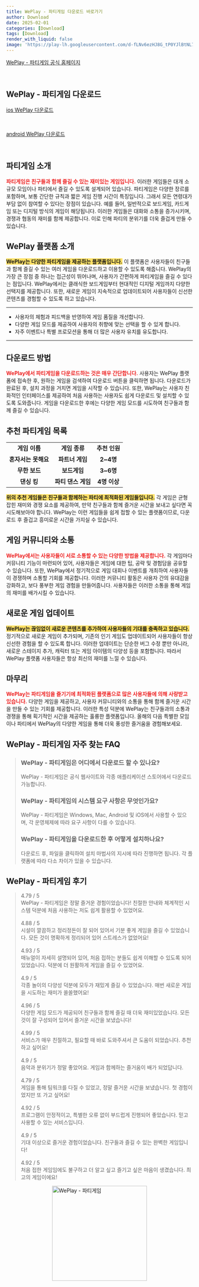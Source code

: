 ```yaml
---
title: WePlay - 파티게임 다운로드 바로가기
author: Download
date: 2025-02-01
categories: [Download]
tags: [Download]
render_with_liquid: false
image: 'https://play-lh.googleusercontent.com/d-fLNv6ezHJ8G_tP0YJlBtNL7NPnT_LYDoU5N432Uo-1YDc_mllFkSPbbr31chqgw7-g=s256-rw'
---
```

<p><a class='click-button' title='WePlay - 파티게임' href='https://weplayapp.com/' rel='nofollow'>WePlay - 파티게임 공식 홈페이지</a></p><br>
<h2 id='WePlay - 파티게임_다운로드'>WePlay - 파티게임 다운로드</h2>
<p><a class="click-button ios" title="WePlay 다운로드" href="https://apps.apple.com/kr/app/weplay-%ED%8C%8C%ED%8B%B0%EA%B2%8C%EC%9E%84/id1619262637" rel="nofollow">ios WePlay 다운로드</a></p><br>
<p><a class="click-button android" title="WePlay 다운로드" href="https://play.google.comhttps://play.google.com/store/apps/details?id=com.wejoy.weplay.kr" rel="nofollow">android WePlay 다운로드</a></p><br>


<h2 id='파티게임 소개'>파티게임 소개</h2>

<p><b><span style="color: #ee2323;">파티게임은 친구들과 함께 즐길 수 있는 재미있는 게임입니다.</span></b> 이러한 게임들은 대개 소규모 모임이나 파티에서 즐길 수 있도록 설계되어 있습니다. 파티게임은 다양한 장르를 포함하며, 보통 간단한 규칙과 짧은 게임 진행 시간이 특징입니다. 그래서 모든 연령대가 부담 없이 참여할 수 있다는 장점이 있습니다. 예를 들어, 일반적으로 보드게임, 카드게임 또는 디지털 방식의 게임이 해당됩니다. 이러한 게임들은 대화와 소통을 증가시키며, 경쟁과 협동의 재미를 함께 제공합니다. 이로 인해 파티의 분위기를 더욱 즐겁게 만들 수 있습니다.</p>

<h2 id='WePlay 플랫폼 소개'>WePlay 플랫폼 소개</h2>

<p><b><span style="background-color: #ffe066;">WePlay는 다양한 파티게임을 제공하는 플랫폼입니다.</span></b> 이 플랫폼은 사용자들이 친구들과 함께 즐길 수 있는 여러 게임을 다운로드하고 이용할 수 있도록 해줍니다. WePlay의 가장 큰 장점 중 하나는 접근성이 뛰어나며, 사용자가 간편하게 파티게임을 즐길 수 있다는 점입니다. WePlay에서는 클래식한 보드게임부터 현대적인 디지털 게임까지 다양한 선택지를 제공합니다. 또한, 새로운 게임이 지속적으로 업데이트되어 사용자들이 신선한 콘텐츠를 경험할 수 있도록 하고 있습니다.</p>

<hr />

<ul>
    <li>사용자의 체험과 피드백을 반영하여 게임 품질을 개선합니다.</li>
    <li>다양한 게임 모드를 제공하여 사용자의 취향에 맞는 선택을 할 수 있게 합니다.</li>
    <li>자주 이벤트나 특별 프로모션을 통해 더 많은 사용자 유치를 유도합니다.</li>
</ul>

<hr />

<h2 id='다운로드 방법'>다운로드 방법</h2>

<p><b><span style="color: #ee2323;">WePlay에서 파티게임을 다운로드하는 것은 매우 간단합니다.</span></b> 사용자는 WePlay 플랫폼에 접속한 후, 원하는 게임을 검색하여 다운로드 버튼을 클릭하면 됩니다. 다운로드가 완료된 후, 설치 과정을 거치면 게임을 시작할 수 있습니다. 또한, WePlay는 사용자 친화적인 인터페이스를 제공하여 처음 사용하는 사용자도 쉽게 다운로드 및 설치할 수 있도록 도와줍니다. 게임을 다운로드한 후에는 다양한 게임 모드를 시도하여 친구들과 함께 즐길 수 있습니다.</p>

<h2 id='추천 파티게임 목록'>추천 파티게임 목록</h2>

<table>
    <tr>
        <td style="text-align: center; height: 17px;"><b>게임 이름</b></td>
        <td style="text-align: center; height: 17px;"><b>게임 종류</b></td>
        <td style="text-align: center; height: 17px;"><b>추천 인원</b></td>
    </tr>
    <tr>
        <td style="text-align: center; height: 17px;"><b>혼자서는 못해요</b></td>
        <td style="text-align: center; height: 17px;"><b>파트너 게임</b></td>
        <td style="text-align: center; height: 17px;"><b>2~4명</b></td>
    </tr>
    <tr>
        <td style="text-align: center; height: 17px;"><b>무한 보드</b></td>
        <td style="text-align: center; height: 17px;"><b>보드게임</b></td>
        <td style="text-align: center; height: 17px;"><b>3~6명</b></td>
    </tr>
    <tr>
        <td style="text-align: center; height: 17px;"><b>댄싱 킹</b></td>
        <td style="text-align: center; height: 17px;"><b>파티 댄스 게임</b></td>
        <td style="text-align: center; height: 17px;"><b>4명 이상</b></td>
    </tr>
</table>

<p><b><span style="background-color: #ffe066;">위의 추천 게임들은 친구들과 함께하는 파티에 최적화된 게임들입니다.</span></b> 각 게임은 균형 잡힌 재미와 경쟁 요소를 제공하여, 만약 친구들과 함께 즐거운 시간을 보내고 싶다면 꼭 시도해보아야 합니다. WePlay는 이런 게임들을 쉽게 접할 수 있는 플랫폼이므로, 다운로드 후 즐겁고 흥미로운 시간을 가지실 수 있습니다.</p>

<h2 id='게임 커뮤니티와 소통'>게임 커뮤니티와 소통</h2>

<p><b><span style="color: #ee2323;">WePlay에서는 사용자들이 서로 소통할 수 있는 다양한 방법을 제공합니다.</span></b> 각 게임마다 커뮤니티 기능이 마련되어 있어, 사용자들은 게임에 대한 팁, 공략 및 경험담을 공유할 수 있습니다. 또한, WePlay에서 정기적으로 게임 대회나 이벤트를 개최하여 사용자들이 경쟁하며 소통할 기회를 제공합니다. 이러한 커뮤니티 활동은 사용자 간의 유대감을 강화하고, 보다 풍부한 게임 경험을 만들어줍니다. 사용자들은 이러한 소통을 통해 게임의 재미를 배가시킬 수 있습니다.</p>

<h2 id='새로운 게임 업데이트'>새로운 게임 업데이트</h2>

<p><b><span style="background-color: #ffe066;">WePlay는 끊임없이 새로운 콘텐츠를 추가하여 사용자들의 기대를 충족하고 있습니다.</span></b> 정기적으로 새로운 게임이 추가되며, 기존의 인기 게임도 업데이트되어 사용자들이 항상 신선한 경험을 할 수 있도록 합니다. 이러한 업데이트는 단순한 버그 수정 뿐만 아니라, 새로운 스테이지 추가, 캐릭터 또는 게임 아이템의 다양성 등을 포함합니다. 따라서 WePlay 플랫폼 사용자들은 항상 최신의 재미를 느낄 수 있습니다.</p>

<h2 id='마무리'>마무리</h2>

<p><b><span style="color: #ee2323;">WePlay는 파티게임을 즐기기에 최적화된 플랫폼으로 많은 사용자들에 의해 사랑받고 있습니다.</span></b> 다양한 게임을 제공하고, 사용자 커뮤니티와의 소통을 통해 함께 즐거운 시간을 만들 수 있는 기회를 제공합니다. 이러한 특성 덕분에 WePlay는 친구들과의 소통과 경쟁을 통해 획기적인 시간을 제공하는 훌륭한 플랫폼입니다. 올해의 다음 특별한 모임이나 파티에서 WePlay의 다양한 게임을 통해 더욱 풍성한 즐거움을 경험해보세요.</p>


<h2 id='WePlay - 파티게임_자주_찾는_FAQ'>WePlay - 파티게임 자주 찾는 FAQ</h2>
<div itemscope="" itemtype="https://schema.org/FAQPage"> <blockquote> <div itemscope="" itemprop="mainEntity" itemtype="https://schema.org/Question"> <h3 itemprop="name">WePlay - 파티게임은 어디에서 다운로드 할 수 있나요?</h3> <div itemscope="" itemprop="acceptedAnswer" itemtype="https://schema.org/Answer"> <span itemprop="text"> <p>WePlay - 파티게임은 공식 웹사이트와 각종 애플리케이션 스토어에서 다운로드 가능합니다.</p> </span> </div> </div> <div itemscope="" itemprop="mainEntity" itemtype="https://schema.org/Question"> <h3 itemprop="name">WePlay - 파티게임의 시스템 요구 사항은 무엇인가요?</h3> <div itemscope="" itemprop="acceptedAnswer" itemtype="https://schema.org/Answer"> <span itemprop="text"> <p>WePlay - 파티게임은 Windows, Mac, Android 및 iOS에서 사용할 수 있으며, 각 운영체제에 따라 요구 사항이 다를 수 있습니다.</p> </span> </div> </div> <div itemscope="" itemprop="mainEntity" itemtype="https://schema.org/Question"> <h3 itemprop="name">WePlay - 파티게임을 다운로드한 후 어떻게 설치하나요?</h3> <div itemscope="" itemprop="acceptedAnswer" itemtype="https://schema.org/Answer"> <span itemprop="text"> <p>다운로드 후, 파일을 클릭하여 설치 마법사의 지시에 따라 진행하면 됩니다. 각 플랫폼에 따라 다소 차이가 있을 수 있습니다.</p> </span> </div> </div> </blockquote> </div>
<h2 id='WePlay - 파티게임_후기'>WePlay - 파티게임 후기</h2>
<div itemscope itemtype="https://schema.org/Product">
  <blockquote>
  <div itemprop="review" itemscope itemtype="https://schema.org/Review">
      <div itemprop="reviewRating" itemscope itemtype="https://schema.org/Rating"> <span itemprop="ratingValue">4.79</span> / <span itemprop="bestRating">5</span> </div>
      <span itemprop="reviewBody">WePlay - 파티게임은 정말 즐거운 경험이었습니다! 친절한 안내와 체계적인 시스템 덕분에 처음 사용하는 저도 쉽게 활용할 수 있었어요.</span>
  </div>
  <br>
  <div itemprop="review" itemscope itemtype="https://schema.org/Review">
      <div itemprop="reviewRating" itemscope itemtype="https://schema.org/Rating"> <span itemprop="ratingValue">4.88</span> / <span itemprop="bestRating">5</span> </div>
      <span itemprop="reviewBody">시설이 깔끔하고 정리정돈이 잘 되어 있어서 기분 좋게 게임을 즐길 수 있었습니다. 모든 것이 명확하게 정리되어 있어 스트레스가 없었어요!</span>
  </div>
  <br>
  <div itemprop="review" itemscope itemtype="https://schema.org/Review">
      <div itemprop="reviewRating" itemscope itemtype="https://schema.org/Rating"> <span itemprop="ratingValue">4.93</span> / <span itemprop="bestRating">5</span> </div>
      <span itemprop="reviewBody">매뉴얼이 자세히 설명되어 있어, 처음 접하는 분들도 쉽게 이해할 수 있도록 되어 있었습니다. 덕분에 더 원활하게 게임을 즐길 수 있었어요.</span>
  </div>
  <br>
  <div itemprop="review" itemscope itemtype="https://schema.org/Review">
      <div itemprop="reviewRating" itemscope itemtype="https://schema.org/Rating"> <span itemprop="ratingValue">4.9</span> / <span itemprop="bestRating">5</span> </div>
      <span itemprop="reviewBody">각종 놀이의 다양성 덕분에 모두가 재밌게 즐길 수 있었습니다. 매번 새로운 게임을 시도하는 재미가 쏠쏠했어요!</span>
  </div>
  <br>
  <div itemprop="review" itemscope itemtype="https://schema.org/Review">
      <div itemprop="reviewRating" itemscope itemtype="https://schema.org/Rating"> <span itemprop="ratingValue">4.96</span> / <span itemprop="bestRating">5</span> </div>
      <span itemprop="reviewBody">다양한 게임 모드가 제공되어 친구들과 함께 즐길 때 더욱 재미있었습니다. 모든 것이 잘 구성되어 있어서 즐거운 시간을 보냈습니다!</span>
  </div>
  <br>
  <div itemprop="review" itemscope itemtype="https://schema.org/Review">
      <div itemprop="reviewRating" itemscope itemtype="https://schema.org/Rating"> <span itemprop="ratingValue">4.99</span> / <span itemprop="bestRating">5</span> </div>
      <span itemprop="reviewBody">서비스가 매우 친절하고, 필요할 때 바로 도와주셔서 큰 도움이 되었습니다. 추천하고 싶어요!</span>
  </div>
  <br>
  <div itemprop="review" itemscope itemtype="https://schema.org/Review">
      <div itemprop="reviewRating" itemscope itemtype="https://schema.org/Rating"> <span itemprop="ratingValue">4.9</span> / <span itemprop="bestRating">5</span> </div>
      <span itemprop="reviewBody">음악과 분위기가 정말 좋았어요. 게임과 함께하는 즐거움이 배가 되었답니다.</span>
  </div>
  <br>
  <div itemprop="review" itemscope itemtype="https://schema.org/Review">
      <div itemprop="reviewRating" itemscope itemtype="https://schema.org/Rating"> <span itemprop="ratingValue">4.79</span> / <span itemprop="bestRating">5</span> </div>
      <span itemprop="reviewBody">게임을 통해 팀워크를 다질 수 있었고, 정말 즐거운 시간을 보냈습니다. 첫 경험이었지만 또 가고 싶어요!</span>
  </div>
  <br>
  <div itemprop="review" itemscope itemtype="https://schema.org/Review">
      <div itemprop="reviewRating" itemscope itemtype="https://schema.org/Rating"> <span itemprop="ratingValue">4.92</span> / <span itemprop="bestRating">5</span> </div>
      <span itemprop="reviewBody">프로그램이 안정적이고, 특별한 오류 없이 부드럽게 진행되어 좋았습니다. 믿고 사용할 수 있는 서비스입니다.</span>
  </div>
  <br>
  <div itemprop="review" itemscope itemtype="https://schema.org/Review">
      <div itemprop="reviewRating" itemscope itemtype="https://schema.org/Rating"> <span itemprop="ratingValue">4.9</span> / <span itemprop="bestRating">5</span> </div>
      <span itemprop="reviewBody">기대 이상으로 즐거운 경험이었습니다. 친구들과 즐길 수 있는 완벽한 게임입니다!</span>
  </div>
  <br>
  <div itemprop="review" itemscope itemtype="https://schema.org/Review">
      <div itemprop="reviewRating" itemscope itemtype="https://schema.org/Rating"> <span itemprop="ratingValue">4.92</span> / <span itemprop="bestRating">5</span> </div>
      <span itemprop="reviewBody">처음 접한 게임임에도 불구하고 더 알고 싶고 즐기고 싶은 마음이 생겼습니다. 최고의 게임이에요!</span>
  </div>
  </blockquote>
</div>
<figure class="image" style="display: flex; justify-content: center; align-items: center; margin: 0;"><img src="https://play-lh.googleusercontent.com/d-fLNv6ezHJ8G_tP0YJlBtNL7NPnT_LYDoU5N432Uo-1YDc_mllFkSPbbr31chqgw7-g=s256-rw" alt="WePlay - 파티게임" width="256" height="256" style="max-width: 100%; height: auto;"></figure>